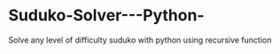 # Suduko-Solver---Python-
Solve any level of difficulty suduko with python using recursive function
